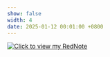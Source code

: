 ```yaml
---
show: false
width: 4
date: 2025-01-12 00:01:00 +0800
---
```

<div>
    <a href="https://www.xiaohongshu.com/user/profile/638b75f2000000001f01aed6" target="_blank">
        <img data-src="{{ 'assets/images/etc/rednote.jpg' | relative_url }}" class="lazy w-100 rounded" 
             src="{{ '/assets/images/etc/rednote.jpg' | relative_url }}" 
             data-toggle="tooltip" data-placement="top" title="Click to view my RedNote">
    </a>
</div>